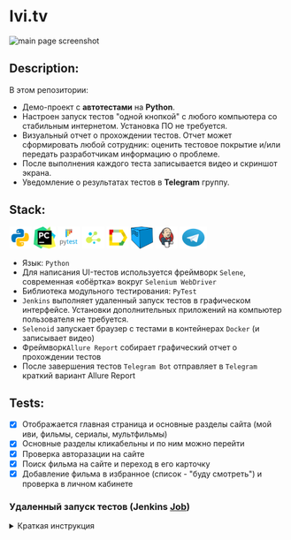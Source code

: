 # Ivi.tv
![main page screenshot](images/main%20screen.png)

## Description:
В этом репозитории:
- Демо-проект с <b>автотестами</b> на <b>Python</b>.
- Настроен запуск тестов "одной кнопкой" с любого компьютера со стабильным интернетом. Установка ПО не требуется.
- Визуальный отчет о прохождении тестов. Отчет может сформировать любой сотрудник: оценить тестовое покрытие и/или передать разработчикам информацию о проблеме.
- После выполнения каждого теста записывается видео и скриншот экрана.
- Уведомление о результатах тестов в <b>Telegram</b> группу.

## Stack:
<code><img src="images/StackIcons/python.svg" width="40" height="40" alt="Python"  title="Python" /></code>
<code><img src="images/StackIcons/pycharm.png" width="40" height="40" alt="PyCharm" title="PyCharm"></code>
<code><img src="images/StackIcons/pytest.png" width="40" height="40"  alt="PyTest" title="PyTest"></code>
<code><img src="images/StackIcons/selene.png" width="40" height="40"  alt="Selene" title="Selene"></code>
<code><img src="images/StackIcons/Allure.svg" width="40" height="40"  alt="Allure" title="Allure"></code>
<code><img src="images/StackIcons/selenoid.png" width="40" height="40"  alt="Selenoid " title="Selenoid"></code>
<code><img src="images/StackIcons/Jenkins.svg" width="40" height="40"  alt="Jenkins " title="Jenkins"></code>
<code><img src="images/StackIcons/Telegram.svg" width="50" height="40" alt="Telegram"  title="Telegram"></code>
<br>
- Язык: `Python`
- Для написания UI-тестов используется фреймворк `Selene`, современная «обёртка» вокруг `Selenium WebDriver`
- Библиотека модульного тестирования: `PyTest`
- `Jenkins` выполняет удаленный запуск тестов в графическом интерфейсе. Установки дополнительных приложений на компьютер пользователя не требуется.
- `Selenoid` запускает браузер с тестами в контейнерах `Docker` (и записывает видео)
- Фреймворк`Allure Report` собирает графический отчет о прохождении тестов
- После завершения тестов `Telegram Bot` отправляет в `Telegram` краткий вариант Allure Report

## Tests:
- [x] Отображается главная страница и основные разделы сайта (мой иви, фильмы, сериалы, мультфильмы)
- [x] Основные разделы кликабельны и по ним можно перейти
- [x] Проверка авторазации на сайте
- [x] Поиск фильма на сайте и переход в его карточку
- [x] Добавление фильма в избранное (список - "буду смотреть") и проверка в личном кабинете

### Удаленный запуск тестов (<b>Jenkins <a target="_blank" href="https://jenkins.autotests.cloud/job/qa.guru_18_14/">Job</a></b>)
<details>
   <summary>Краткая инструкция</summary>

###### А: 

<i>Незарегистрированным</i> пользователем открыть готовый, ранее сформированный отчет (желтая иконка, стрелка №2 на скриншоте)
<p>Результат: откроется страница с отчетом Allure Report</p>

###### Б: 
<i>Зарегистрированным</i> пользователем: 
1. Перейти на страницу сборки проекта
2. Выбрать желаемые "параметры сборки" в графическом интерфейсе или оставить как есть.
3. Запустить выполнение тестов кнопкой "Собрать..."
4. Убедиться, что в блоке "История сборок" появилась новая запись.
5. Дождаться окончания активного процесса (~2-3 мин)
6. Кликнуть по значку или тексту Allure Report
<p>Результат: откроется страница с отчетом Allure Report</p>

> <p>NB! Срок хранения сборки на сервере ~60 дней. Ссылка на Job может оказаться недоступной после 28.05.2025</p>

</details>